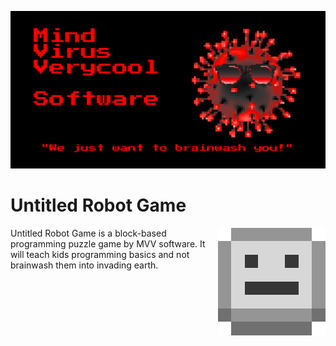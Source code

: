 ![Splash Screen](./options/windows/splash/splash.png)
# Untitled Robot Game
<img src="./icon.png" align="right" />
Untitled Robot Game is a block-based programming puzzle game by MVV software. It will teach kids programming basics and not brainwash them into invading earth.
